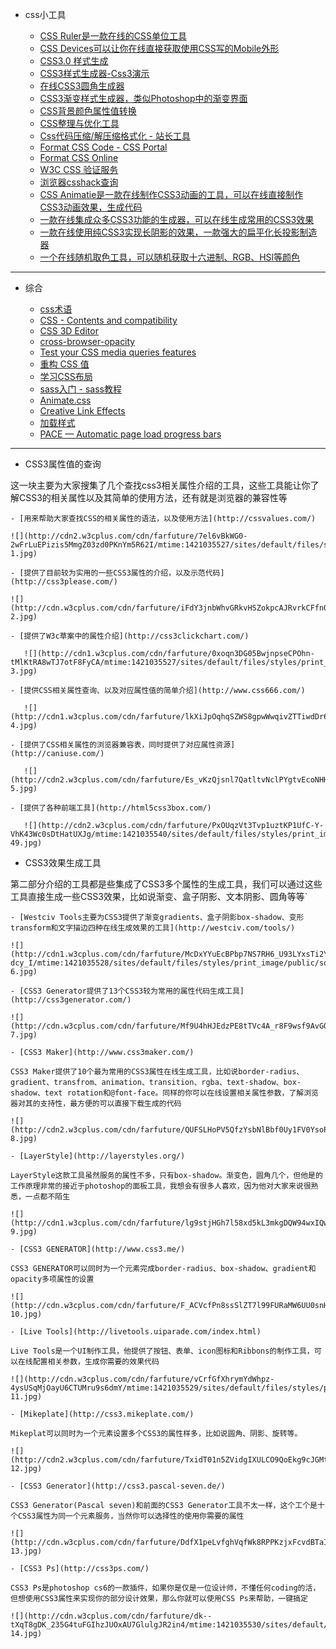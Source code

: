   
- css小工具
  

  - [CSS Ruler是一款在线的CSS单位工具](http://katydecorah.com/css-ruler/)
  - [CSS Devices可以让你在线直接获取使用CSS写的Mobile外形](http://lukejamestaylor.com/portfolio/css-devices/)
  - [CSS3.0 样式生成](http://www.css3maker.com/index.html)
  - [CSS3样式生成器-Css3演示](http://www.css88.com/tool/css3Preview/)
  - [在线CSS3圆角生成器](http://www.lvyestudy.com/tools/border_radius.aspx)
  - [CSS3渐变样式生成器，类似Photoshop中的渐变界面](http://www.colorzilla.com/gradient-editor/)
  - [CSS背景颜色属性值转换](http://www.css88.com/demo/hex_color/)
  - [CSS整理与优化工具](http://www.css88.com/tool/csstidy/)
  - [Css代码压缩/解压缩格式化 - 站长工具](http://tool.chinaz.com/Tools/CssFormat.aspx)
  - [Format CSS Code - CSS Portal](http://www.cssportal.com/format-css/index.php)
  - [Format CSS Online](http://www.lonniebest.com/FormatCSS/)
  - [W3C CSS 验证服务](http://jigsaw.w3.org/css-validator/)
  - [浏览器csshack查询](http://browserhacks.com/)
  - [CSS Animatie是一款在线制作CSS3动画的工具，可以在线直接制作CSS3动画效果，生成代码](http://cssanimate.com/)
  - [一款在线集成众多CSS3功能的生成器，可以在线生成常用的CSS3效果](http://filterfactory.mobi/)
  - [一款在线使用纯CSS3实现长阴影的效果，一款强大的扁平化长投影制造器](http://sandbox.juan-i.com/longshadows/)
  - [一个在线随机取色工具，可以随机获取十六进制、RGB、HSl等颜色](http://colourco.de/)

---

- 综合

  - [css术语](http://apps.workflower.fi/vocabs/css/zh_CN#vendor-prefix)
  - [CSS - Contents and compatibility](http://www.quirksmode.org/css/contents.html)
  - [CSS 3D Editor](http://tridiv.com/)
  - [cross-browser-opacity](https://css-tricks.com/snippets/css/cross-browser-opacity/)
  - [Test your CSS media queries features](http://pieroxy.net/blog/pages/css-media-queries/test-features.html)
  - [重构 CSS 值](http://yanxyz.github.io/emmet-docs/actions/reflect-css-value/)
  - [学习CSS布局](http://zh.learnlayout.com/)
  - [sass入门 - sass教程](http://www.w3cplus.com/sassguide/index.html)
  - [Animate.css](http://daneden.github.io/animate.css/)
  - [Creative Link Effects](http://tympanus.net/Development/CreativeLinkEffects/#cl-effect-4)
  - [加载样式](tobiasahlin.com/spinkit/)
  - [PACE — Automatic page load progress bars](http://github.hubspot.com/pace/docs/welcome/)

---

- CSS3属性值的查询
  

这一块主要为大家搜集了几个查找css3相关属性介绍的工具，这些工具能让你了解CSS3的相关属性以及其简单的使用方法，还有就是浏览器的兼容性等


    - [用来帮助大家查找CSS的相关属性的语法，以及使用方法](http://cssvalues.com/)
    
    ![](http://cdn2.w3cplus.com/cdn/farfuture/7el6vBkWG0-2wFrLuEPizis5MmgZ03zd0PKnYm5R62I/mtime:1421035527/sites/default/files/styles/print_image/public/source/css3tools/csstools-1.jpg)
    
    - [提供了目前较为实用的一些CSS3属性的介绍，以及示范代码](http://css3please.com/)
    
    ![](http://cdn.w3cplus.com/cdn/farfuture/iFdY3jnbWhvGRkvHSZokpcAJRvrkCFfnQjpYxkPvl_k/mtime:1421035527/sites/default/files/styles/print_image/public/source/css3tools/csstools-2.jpg)
    
    - [提供了W3c草案中的属性介绍](http://css3clickchart.com/)
    
       ![](http://cdn1.w3cplus.com/cdn/farfuture/0xoqn3DG05BwjnpseCPOhn-tMlKtRA8wTJ7otF8FyCA/mtime:1421035527/sites/default/files/styles/print_image/public/source/css3tools/csstools-3.jpg)
       
    - [提供CSS相关属性查询、以及对应属性值的简单介绍](http://www.css666.com/)
    
       ![](http://cdn1.w3cplus.com/cdn/farfuture/lkXiJpOqhqSZWS8gpwWwqivZTTiwdDr6gBiQ86H7Qv4/mtime:1421035527/sites/default/files/styles/print_image/public/source/css3tools/csstools-4.jpg)
       
    - [提供了CSS相关属性的浏览器兼容表，同时提供了对应属性资源](http://caniuse.com/)
    
       ![](http://cdn2.w3cplus.com/cdn/farfuture/Es_vKzQjsnl7QatltvNclPYgtvEcoNHHqC3Vjdi5DkA/mtime:1421035528/sites/default/files/styles/print_image/public/source/css3tools/csstools-5.jpg)
       
    - [提供了各种前端工具](http://html5css3box.com/)
    
       ![](http://cdn2.w3cplus.com/cdn/farfuture/PxOUqzVt3Tvp1uztKP1UfC-Y-VhK43Wc0sDtHatUXJg/mtime:1421035540/sites/default/files/styles/print_image/public/source/css3tools/csstools-49.jpg)
   
       
- CSS3效果生成工具     
  

第二部分介绍的工具都是些集成了CSS3多个属性的生成工具，我们可以通过这些工具直接生成一些CSS3效果，比如说渐变、盒子阴影、文本阴影、圆角等等`


    - [Westciv Tools主要为CSS3提供了渐变gradients、盒子阴影box-shadow、变形transform和文字描边四种在线生成效果的工具](http://westciv.com/tools/)
    
    ![](http://cdn1.w3cplus.com/cdn/farfuture/McDxYYuEcBPbp7NS7RH6_U93LYxsTi2YOaR86-dcy_I/mtime:1421035528/sites/default/files/styles/print_image/public/source/css3tools/csstools-6.jpg)
    
    - [CSS3 Generator提供了13个CSS3较为常用的属性代码生成工具](http://css3generator.com/)
    
    ![](http://cdn.w3cplus.com/cdn/farfuture/Mf9U4hHJEdzPE8tTVc4A_r8F9wsf9AvGQkVVMOzbqiM/mtime:1421035528/sites/default/files/styles/print_image/public/source/css3tools/csstools-7.jpg)
    
    - [CSS3 Maker](http://www.css3maker.com/)
    
    CSS3 Maker提供了10个最为常用的CSS3属性在线生成工具，比如说border-radius、gradient、transfrom、animation、transition、rgba、text-shadow、box-shadow、text rotation和@font-face。同样的你可以在线设置相关属性参数，了解浏览器对其的支持性，最方便的可以直接下载生成的代码
    
    ![](http://cdn2.w3cplus.com/cdn/farfuture/QUFSLHoPV5QfzYsbNlBbf0Uy1FV0YsoPcsAYLdOh5b0/mtime:1421035529/sites/default/files/styles/print_image/public/source/css3tools/csstools-8.jpg)
    
    - [LayerStyle](http://layerstyles.org/)
    
    LayerStyle这款工具虽然服务的属性不多，只有box-shadow。渐变色，圆角几个，但他是的工作原理非常的接近于photoshop的面板工具，我想会有很多人喜欢，因为他对大家来说很熟悉，一点都不陌生
    
    ![](http://cdn1.w3cplus.com/cdn/farfuture/lg9stjHGh7l58xd5kL3mkgDQW94wxIQwsSdF6aqJS0Y/mtime:1421035529/sites/default/files/styles/print_image/public/source/css3tools/csstools-9.jpg)
    
    - [CSS3 GENERATOR](http://www.css3.me/)
    
    CSS3 GENERATOR可以同时为一个元素完成border-radius、box-shadow、gradient和opacity多项属性的设置
    
    ![](http://cdn.w3cplus.com/cdn/farfuture/F_ACVcfPn8ssSlZT7l99FURaMW6UU0snHDJk6rrYDyg/mtime:1421035529/sites/default/files/styles/print_image/public/source/css3tools/csstools-10.jpg)
    
    - [Live Tools](http://livetools.uiparade.com/index.html)
    
    Live Tools是一个UI制作工具，他提供了按钮、表单、icon图标和Ribbons的制作工具，可以在线配置相关参数，生成你需要的效果代码
    
    ![](http://cdn.w3cplus.com/cdn/farfuture/vCrfGfXhrymYdWhpz-4ysUSqMjOayU6CTUMru9s6dmY/mtime:1421035529/sites/default/files/styles/print_image/public/source/css3tools/csstools-11.jpg)
    
    - [Mikeplate](http://css3.mikeplate.com/)
    
    Mikeplat可以同时为一个元素设置多个CSS3的属性样多，比如说圆角、阴影、旋转等。
    
    ![](http://cdn2.w3cplus.com/cdn/farfuture/TxidT01n5ZVidgIXULCO9QoEkg9cJGMtUVP5L1VL4e8/mtime:1421035530/sites/default/files/styles/print_image/public/source/css3tools/csstools-12.jpg)
    
    - [CSS3 Generator](http://css3.pascal-seven.de/)
    
    CSS3 Generator(Pascal seven)和前面的CSS3 Generator工具不太一样，这个工个是十个CSS3属性为同一个元素服务，当然你可以选择性的使用你需要的属性
    
    ![](http://cdn.w3cplus.com/cdn/farfuture/DdfX1peLvfghVqfWk8RPPKzjxFcvdBTaIKCd9_KBlC8/mtime:1421035530/sites/default/files/styles/print_image/public/source/css3tools/csstools-13.jpg)
    
    - [CSS3 Ps](http://css3ps.com/)
    
    CSS3 Ps是photoshop cs6的一款插件，如果你是仅是一位设计师，不懂任何coding的活，但想使用CSS3属性来实现你的部分设计效果，那么你就可以使用CSS Ps来帮助，一键搞定
    
    ![](http://cdn.w3cplus.com/cdn/farfuture/dk--tXqT8gDK_235G4tuFGIhzJUOxAU7GlulgJR2in4/mtime:1421035530/sites/default/files/styles/print_image/public/source/css3tools/csstools-14.jpg)
    
